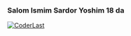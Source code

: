 ### Salom Ismim Sardor Yoshim 18 da

[![CoderLast](https://github-readme-stats.vercel.app/api?username=coderlast)](https://coderlast.uz)
